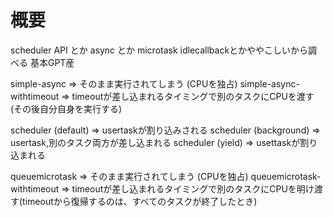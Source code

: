 # 概要
scheduler API とか async とか microtask idlecallbackとかややこしいから調べる
基本GPT産

simple-async => そのまま実行されてしまう (CPUを独占)
simple-async-withtimeout => timeoutが差し込まれるタイミングで別のタスクにCPUを渡す (その後自分自身を実行する)

scheduler (default) => usertaskが割り込みされる
scheduler (background) => usertask,別のタスク両方が差し込まれる
scheduler (yield) => usettaskが割り込まれる

queuemicrotask => そのまま実行されてしまう (CPUを独占)
queuemicrotask-withtimeout => timeoutが差し込まれるタイミングで別のタスクにCPUを明け渡す(timeoutから復帰するのは、すべてのタスクが終了したとき)